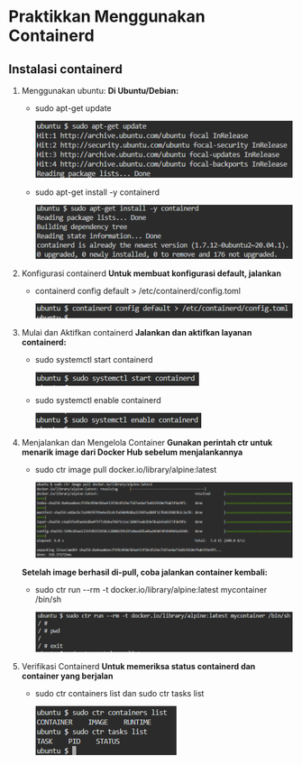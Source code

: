 # Praktikkan Menggunakan Containerd

## Instalasi containerd

1. Menggunakan ubuntu:
   **Di Ubuntu/Debian:**
   - sudo apt-get update

     ![alt](images/image-1.png)  

   - sudo apt-get install -y containerd

     ![alt](images/image-2.png)  

3. Konfigurasi containerd
   **Untuk membuat konfigurasi default, jalankan**
   
   - containerd config default > /etc/containerd/config.toml

     ![alt](images/image-3.png)  

5. Mulai dan Aktifkan containerd
   **Jalankan dan aktifkan layanan containerd:**
   - sudo systemctl start containerd
  
     ![alt](images/image-4.png)  
     
   - sudo systemctl enable containerd

     ![alt](images/image-5.png)

6. Menjalankan dan Mengelola Container
   **Gunakan perintah ctr untuk menarik image dari Docker Hub sebelum menjalankannya**
   - sudo ctr image pull docker.io/library/alpine:latest

     ![alt](images/image-6.png)

   **Setelah image berhasil di-pull, coba jalankan container kembali:**
   - sudo ctr run --rm -t docker.io/library/alpine:latest mycontainer /bin/sh

     ![alt](images/image-7.png)

7. Verifikasi Containerd
   **Untuk memeriksa status containerd dan container yang berjalan**
   - sudo ctr containers list dan sudo ctr tasks list

     ![alt](images/image-8.png)
